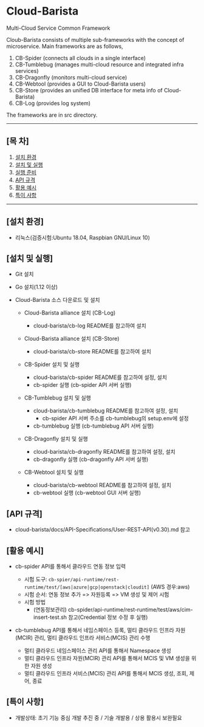 # Cloud-Barista
Multi-Cloud Service Common Framework

Cloub-Barista consists of multiple sub-frameworks with the concept of microservice.
Main frameworks are as follows,
1. CB-Spider (connects all clouds in a single interface)
2. CB-Tumblebug (manages multi-cloud resource and integrated infra services)
3. CB-Dragonfly (monitors multi-cloud service)
4. CB-Webtool (provides a GUI to  Cloud-Barista users)
5. CB-Store (provides an unified DB interface for meta info of Cloud-Barista)
6. CB-Log (provides log system)

The frameworks are in src directory.

***

## [목    차]

1. [설치 환경](#설치-환경)
2. [설치 및 실행](#설치-및-실행)
3. [실행 준비](#실행-준비)
4. [API 규격](#API-규격)
5. [활용 예시](#활용-예시)
6. [특이 사항](#특이-사항)

***

## [설치 환경]

- 리눅스(검증시험:Ubuntu 18.04, Raspbian GNU/Linux 10)

## [설치 및 실행]

- Git 설치
- Go 설치(1.12 이상)  

- Cloud-Barista 소스 다운로드 및 설치
  - Cloud-Barista alliance 설치 (CB-Log)
    - cloud-barista/cb-log README를 참고하여 설치
  
  - Cloud-Barista alliance 설치 (CB-Store)
    - cloud-barista/cb-store README를 참고하여 설치

  - CB-Spider 설치 및 실행
    - cloud-barista/cb-spider README를 참고하여 설정, 설치
    - cb-spider 실행 (cb-spider API 서버 실행)

  - CB-Tumblebug 설치 및 실행
    - cloud-barista/cb-tumblebug README를 참고하여 설정, 설치
      - cb-spider API 서버 주소를 cb-tumblebug의 setup.env에 설정
    - cb-tumblebug 실행 (cb-tumblebug API 서버 실행)

  - CB-Dragonfly 설치 및 실행
    - cloud-barista/cb-dragonfly README를 참고하여 설정, 설치
    - cb-dragonfly 실행 (cb-dragonfly API 서버 실행)

  - CB-Webtool 설치 및 실행
    - cloud-barista/cb-webtool README를 참고하여 설정, 설치
    - cb-webtool 실행 (cb-webtool GUI 서버 실행)
  
## [API 규격]
- cloud-barista/docs/API-Specifications/User-REST-API(v0.30).md 참고
  
## [활용 예시]
- cb-spider API를 통해서 클라우드 연동 정보 입력
  - 시험 도구: `cb-spier/api-runtime/rest-runtime/test/[aws|azure|gcp|openstack|cloudit]` (AWS 경우:aws)
  - 시험 순서: 연동 정보 추가 => 자원등록 => VM 생성 및 제어 시험
  - 시험 방법
    - (연동정보관리) cb-spider/api-runtime/rest-runtime/test/aws/cim-insert-test.sh 참고(Credential 정보 수정 후 실행)

- cb-tumblebug API를 통해서 네임스페이스 등록, 멀티 클라우드 인프라 자원(MCIR) 관리, 멀티 클라우드 인프라 서비스(MCIS) 관리 수행
  - 멀티 클라우드 네임스페이스 관리 API를 통해서 Namespace 생성
  - 멀티 클라우드 인프라 자원(MCIR) 관리 API를 통해서 MCIS 및 VM 생성을 위한 자원 생성
  - 멀티 클라우드 인프라 서비스(MCIS) 관리 API를 통해서 MCIS 생성, 조회, 제어, 종료

## [특이 사항]
- 개발상태: 초기 기능 중심 개발 추진 중 / 기술 개발용 / 상용 활용시 보완필요

